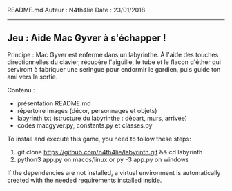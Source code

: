 ﻿README.md
Auteur 	: N4th4lie
Date	: 23/01/2018

---------------------------------------
Jeu	: Aide Mac Gyver à s'échapper !
---------------------------------------

Principe : 
Mac Gyver est enfermé dans un labyrinthe.
À l'aide des touches directionnelles du clavier, récupère l'aiguille,
le tube et le flacon d'éther qui serviront à fabriquer une seringue
pour endormir le gardien, puis guide ton ami vers la sortie.

Contenu :
 - présentation README.md
 - répertoire images (décor, personnages et objets)
 - labyrinth.txt (structure du labyrinthe : départ, murs, arrivée)
 - codes macgyver.py, constants.py et classes.py

To install and execute this game, you need to follow these steps:
1. git clone https://github.com/n4th4lie/labyrinth.git && cd labyrinth
2. python3 app.py on macos/linux or py -3 app.py on windows

If the dependencies are not installed, a virtual environment is automatically
created with the needed requirements installed inside.
